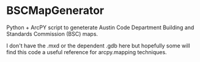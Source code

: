 # BSCMapGenerator
Python + ArcPY script to geneterate Austin Code Department Building and Standards Commission (BSC) maps.

I don't have the .mxd or the dependent .gdb here but hopefully some will find this code a useful reference for arcpy.mapping techniques.
